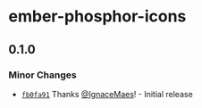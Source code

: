 # ember-phosphor-icons

## 0.1.0

### Minor Changes

- [`fb0fa91`](https://github.com/IgnaceMaes/ember-phosphor-icons/commit/fb0fa9186bdae55d6b9f6f50153a5ec1943123d5) Thanks [@IgnaceMaes](https://github.com/IgnaceMaes)! - Initial release
